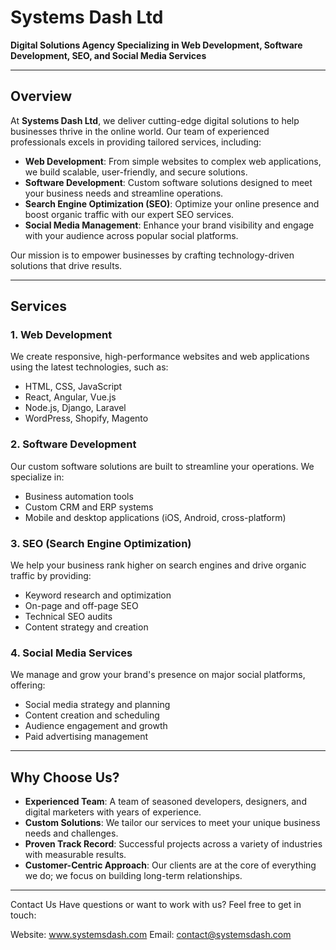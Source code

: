 # Systems Dash Ltd

**Digital Solutions Agency Specializing in Web Development, Software Development, SEO, and Social Media Services**

---

## Overview

At **Systems Dash Ltd**, we deliver cutting-edge digital solutions to help businesses thrive in the online world. Our team of experienced professionals excels in providing tailored services, including:
- **Web Development**: From simple websites to complex web applications, we build scalable, user-friendly, and secure solutions.
- **Software Development**: Custom software solutions designed to meet your business needs and streamline operations.
- **Search Engine Optimization (SEO)**: Optimize your online presence and boost organic traffic with our expert SEO services.
- **Social Media Management**: Enhance your brand visibility and engage with your audience across popular social platforms.

Our mission is to empower businesses by crafting technology-driven solutions that drive results.

---

## Services

### 1. Web Development
We create responsive, high-performance websites and web applications using the latest technologies, such as:
- HTML, CSS, JavaScript
- React, Angular, Vue.js
- Node.js, Django, Laravel
- WordPress, Shopify, Magento

### 2. Software Development
Our custom software solutions are built to streamline your operations. We specialize in:
- Business automation tools
- Custom CRM and ERP systems
- Mobile and desktop applications (iOS, Android, cross-platform)

### 3. SEO (Search Engine Optimization)
We help your business rank higher on search engines and drive organic traffic by providing:
- Keyword research and optimization
- On-page and off-page SEO
- Technical SEO audits
- Content strategy and creation

### 4. Social Media Services
We manage and grow your brand's presence on major social platforms, offering:
- Social media strategy and planning
- Content creation and scheduling
- Audience engagement and growth
- Paid advertising management

---

## Why Choose Us?

- **Experienced Team**: A team of seasoned developers, designers, and digital marketers with years of experience.
- **Custom Solutions**: We tailor our services to meet your unique business needs and challenges.
- **Proven Track Record**: Successful projects across a variety of industries with measurable results.
- **Customer-Centric Approach**: Our clients are at the core of everything we do; we focus on building long-term relationships.

---

Contact Us
Have questions or want to work with us? Feel free to get in touch:

Website: www.systemsdash.com
Email: contact@systemsdash.com
